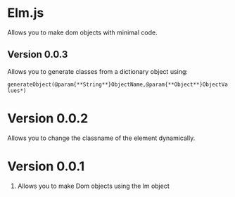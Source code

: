 # Elm.js

Allows you to make dom objects with minimal code.

## Version 0.0.3

Allows you to generate classes from a dictionary object using:

`generateObject(@param{**String**}ObjectName,@param{**Object**}ObjectValues*)`

# Version 0.0.2

Allows you to change the classname of the element dynamically.

# Version 0.0.1

1. Allows you to make Dom objects using the lm object
